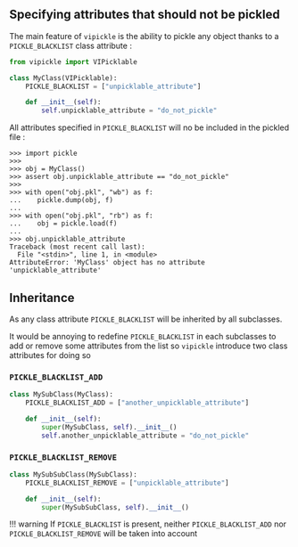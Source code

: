 ## Specifying attributes that should not be pickled

The main feature of `vipickle` is the ability to pickle any object thanks to a `PICKLE_BLACKLIST` class attribute :

```python hl_lines="4"
from vipickle import VIPicklable

class MyClass(VIPicklable):
    PICKLE_BLACKLIST = ["unpicklable_attribute"]

    def __init__(self):
        self.unpicklable_attribute = "do_not_pickle"
```

All attributes specified in `PICKLE_BLACKLIST` will no be included in the pickled file :

```pycon
>>> import pickle
>>>
>>> obj = MyClass()
>>> assert obj.unpicklable_attribute == "do_not_pickle"
>>>
>>> with open("obj.pkl", "wb") as f:
...    pickle.dump(obj, f)
...
>>> with open("obj.pkl", "rb") as f:
...    obj = pickle.load(f)
...
>>> obj.unpicklable_attribute
Traceback (most recent call last):
  File "<stdin>", line 1, in <module>
AttributeError: 'MyClass' object has no attribute 'unpicklable_attribute'
```

## Inheritance

As any class attribute `PICKLE_BLACKLIST` will be inherited by all subclasses.

It would be annoying to redefine `PICKLE_BLACKLIST` in each subclasses to add or remove some attributes from the list so
`vipickle` introduce two class attributes for doing so

### `PICKLE_BLACKLIST_ADD`

```python hl_lines="2"
class MySubClass(MyClass):
    PICKLE_BLACKLIST_ADD = ["another_unpicklable_attribute"]

    def __init__(self):
        super(MySubClass, self).__init__()
        self.another_unpicklable_attribute = "do_not_pickle"
```

### `PICKLE_BLACKLIST_REMOVE`

```python hl_lines="2"
class MySubSubClass(MySubClass):
    PICKLE_BLACKLIST_REMOVE = ["unpicklable_attribute"]

    def __init__(self):
        super(MySubSubClass, self).__init__()
```

!!! warning
    If `PICKLE_BLACKLIST` is present, neither `PICKLE_BLACKLIST_ADD` nor `PICKLE_BLACKLIST_REMOVE` will be taken into
    account
